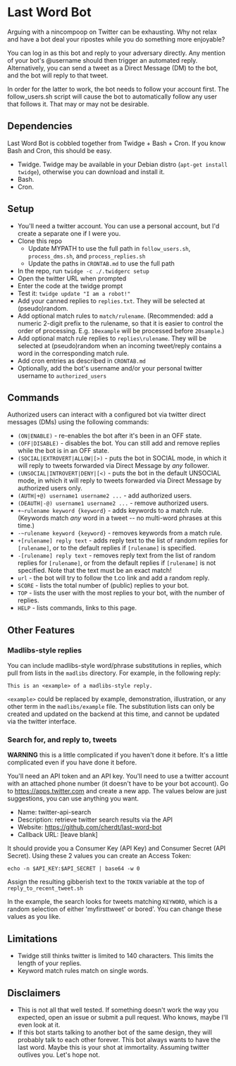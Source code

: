 Last Word Bot
=============

Arguing with a nincompoop on Twitter can be exhausting. Why not relax and have a bot deal your ripostes while you do something more enjoyable?

You can log in as this bot and reply to your adversary directly. Any mention of your bot's @username should then trigger an automated reply. Alternatively, you can send a tweet as a Direct Message (DM) to the bot, and the bot will reply to that tweet.

In order for the latter to work, the bot needs to follow your account first. The follow_users.sh script will cause the bot to automatically follow any user that follows it. That may or may not be desirable. 


Dependencies
------------

Last Word Bot is cobbled together from Twidge + Bash + Cron. If you know Bash and Cron, this should be easy.

* Twidge. Twidge may be available in your Debian distro (`apt-get install twidge`), otherwise you can download and install it.
* Bash.
* Cron.


Setup
-----

* You'll need a twitter account. You can use a personal account, but I'd create a separate one if I were you.
* Clone this repo
  - Update MYPATH to use the full path in `follow_users.sh`, `process_dms.sh`, and `process_replies.sh`
  - Update the paths in `CRONTAB.md` to use the full path
* In the repo, run `twidge -c ./.twidgerc setup`
* Open the twitter URL when prompted
* Enter the code at the twidge prompt
* Test it: `twidge update "I am a robot!"`
* Add your canned replies to `replies.txt`. They will be selected at (pseudo)random.
* Add optional match rules to `match/rulename`. (Recommended: add a numeric 2-digit prefix to the rulename, so that it is easier to control the order of processing. E.g. `10example` will be processed before `20sample`.)
* Add optional match rule replies to `replies\rulename`. They will be selected at (pseudo)random when an incoming tweet/reply contains a word in the corresponding match rule.
* Add cron entries as described in `CRONTAB.md`
* Optionally, add the bot's username and/or your personal twitter username to `authorized_users`


Commands
--------

Authorized users can interact with a configured bot via twitter direct messages (DMs) using the following commands:

* `(ON|ENABLE)` - re-enables the bot after it's been in an OFF state.
* `(OFF|DISABLE)` - disables the bot. You can still add and remove replies while the bot is in an OFF state.
* `(SOCIAL|EXTROVERT|ALLOW|[>)` - puts the bot in SOCIAL mode, in which it will reply to tweets forwarded via Direct Message by *any*  follower.
* `(UNSOCIAL|INTROVERT|DENY|[<)` - puts the bot in the default UNSOCIAL mode, in which it will reply to tweets forwarded via Direct Message by authorized users only.
* `(AUTH|+@) username1 username2 ...` - add authorized users.
* `(DEAUTH|-@) username1 username2 ...` - remove authorized users.
* `+~rulename keyword {keyword}` - adds keywords to a match rule. (Keywords match *any* word in a tweet -- no multi-word phrases at this time.)
* `-~rulename keyword {keyword}` - removes keywords from a match rule.
* `+[rulename] reply text` - adds reply text to the list of random replies for `[rulename]`, or to the default replies if `[rulename]` is specified.
* `-[rulename] reply text` - removes reply text from the list of random replies for `[rulename]`, or from the default replies if `[rulename]` is not specified. Note that the text must be an exact match!
* `url` - the bot will try to follow the t.co link and add a random reply.
* `SCORE` - lists the total number of (public) replies to your bot.
* `TOP` - lists the user with the most replies to your bot, with the number of replies.
* `HELP` - lists commands, links to this page.


Other Features
--------------

### Madlibs-style replies

You can include madlibs-style word/phrase substitutions in replies, which pull from lists in the `madlibs` directory. For example, in the following reply:

`This is an <example> of a madlibs-style reply.`

`<example>` could be replaced by example, demonstration, illustration, or any other term in the `madlibs/example` file. The substitution lists can only be created and updated on the backend at this time, and cannot be updated via the twitter interface.


### Search for, and reply to, tweets

**WARNING** this is a little complicated if you haven't done it before. It's a little complicated even if you have done it before.

You'll need an API token and an API key. You'll need to use a twitter account with an attached phone number (it doesn't have to be your bot account). Go to https://apps.twitter.com and create a new app. The values below are just suggestions, you can use anything you want.

* Name: twitter-api-search
* Description: retrieve twitter search results via the API
* Website: https://github.com/cherdt/last-word-bot
* Callback URL: [leave blank]

It should provide you a Consumer Key (API Key) and Consumer Secret (API Secret). Using these 2 values you can create an Access Token:

`echo -n $API_KEY:$API_SECRET | base64 -w 0`

Assign the resulting gibberish text to the `TOKEN` variable at the top of `reply_to_recent_tweet.sh`

In the example, the search looks for tweets matching `KEYWORD`, which is a random selection of either 'myfirsttweet' or bored'. You can change these values as you like.


Limitations
-----------

* Twidge still thinks twitter is limited to 140 characters. This limits the length of your replies.
* Keyword match rules match on single words.


Disclaimers
-----------

* This is not all that well tested. If something doesn't work the way you expected, open an issue or submit a pull request. Who knows, maybe I'll even look at it.
* If this bot starts talking to another bot of the same design, they will probably talk to each other forever. This bot always wants to have the last word. Maybe this is your shot at immortality. Assuming twitter outlives you. Let's hope not.

